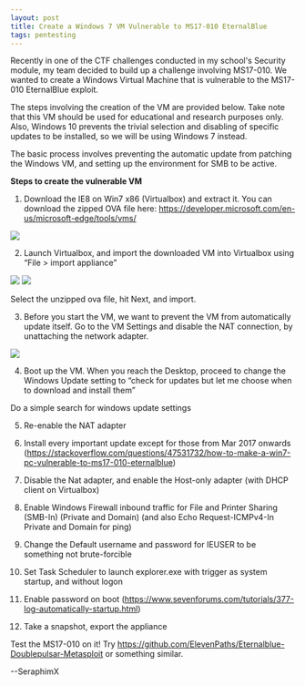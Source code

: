 ```yaml
---
layout: post
title: Create a Windows 7 VM Vulnerable to MS17-010 EternalBlue
tags: pentesting
---
```

Recently in one of the CTF challenges conducted in my school's Security module, my team decided to build up a challenge involving MS17-010. We wanted to create a Windows Virtual Machine that is vulnerable to the MS17-010 EternalBlue exploit.

The steps involving the creation of the VM are provided below. Take note that this VM should be used for educational and research purposes only. Also, Windows 10 prevents the trivial selection and disabling of specific updates to be installed, so we will be using Windows 7 instead. 

The basic process involves preventing the automatic update from patching the Windows VM, and setting up the environment for SMB to be active.
 
<b>Steps to create the vulnerable VM </b>

1) Download the IE8 on Win7 x86 (Virtualbox) and extract it. You can download the zipped OVA file here: https://developer.microsoft.com/en-us/microsoft-edge/tools/vms/

<img src="{{ site.url }}/images/2018-06-13/downloadVM.PNG" >

2) Launch Virtualbox, and import the downloaded VM into Virtualbox using “File > import appliance”

<img src="{{ site.url }}/images/2018-06-13/virtualboxImport.PNG" >

<img src="{{ site.url }}/images/2018-06-13/virtualboxImport2.PNG" >

Select the unzipped ova file, hit Next, and import.


3) Before you start the VM, we want to prevent the VM from automatically update itself. Go to the VM Settings and disable the NAT connection, by unattaching the network adapter.

<img src="{{ site.url }}/images/2018-06-13/virtualboxImport5.PNG" >


4) Boot up the VM. When you reach the Desktop, proceed to change the Windows Update setting to “check for updates but let me choose when to download and install them”

Do a simple search for windows update settings




5) Re-enable the NAT adapter

6) Install every important update except for those from Mar 2017 onwards (https://stackoverflow.com/questions/47531732/how-to-make-a-win7-pc-vulnerable-to-ms17-010-eternalblue)

7) Disable the Nat adapter, and enable the Host-only adapter (with DHCP client on Virtualbox)

8) Enable Windows Firewall inbound traffic for File and Printer Sharing (SMB-In) (Private and Domain) (and also Echo Request-ICMPv4-In Private and Domain for ping)

9) Change the Default username and password for IEUSER to be something not brute-forcible

10) Set Task Scheduler to launch explorer.exe with trigger as system startup, and without logon

11) Enable password on boot (https://www.sevenforums.com/tutorials/377-log-automatically-startup.html)

12) Take a snapshot, export the appliance


Test the MS17-010 on it! Try https://github.com/ElevenPaths/Eternalblue-Doublepulsar-Metasploit or something similar.

--SeraphimX
